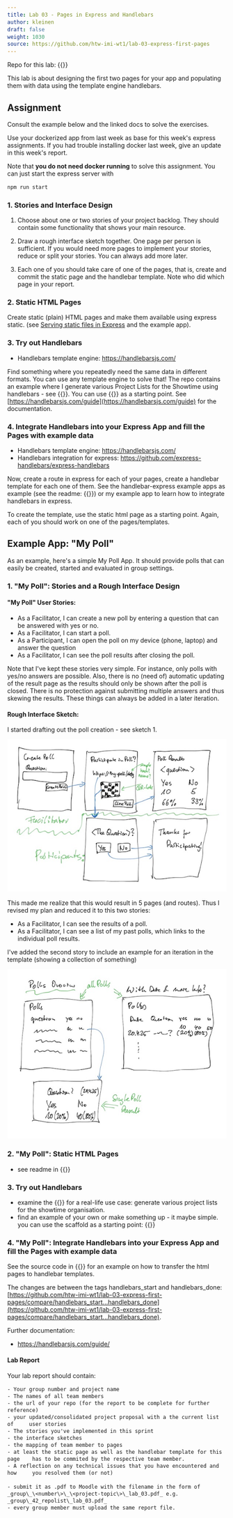 ```yaml
---
title: Lab 03 - Pages in Express and Handlebars
author: kleinen
draft: false
weight: 1030
source: https://github.com/htw-imi-wt1/lab-03-express-first-pages
---
```


Repo for this lab: {{<source >}}

This lab is about designing the first two pages for your app and
populating them with data using the template engine handlebars.

## Assignment
Consult the example below and the linked docs to solve the exercises.

Use your dockerized app from last week as base for this week's express assignments. If you had trouble installing docker last week, give an update in this week's report. 

Note that **you do not need docker running** to solve this assignment. You can just start the express server with
```bash
npm run start
```


### 1. Stories and Interface Design

1. Choose about one or two stories of your project backlog. They should contain some functionality that shows your main resource.

2. Draw a rough interface sketch together. One page per person is sufficient. If you would need more pages to implement your stories, reduce or split your stories. You can always add more later.
3. Each one of you should take care of one of the pages, that is, create and commit the static page and the handlebar template. Note who did which page in your report.

### 2. Static HTML Pages

Create static (plain) HTML pages and make them available using express static. (see [Serving static files in Express](https://expressjs.com/en/starter/static-files.html) and the example app). 

### 3. Try out Handlebars

- Handlebars template engine: https://handlebarsjs.com/

Find something where you repeatedly need the same data in different formats. You can use any template engine to solve that! The repo contains
an example where I generate various Project Lists for the Showtime using handlebars - see {{<source path = "handlebars-example/" >}}. 
You can use {{<source path = "handlebars-scaffold/" >}} as a starting point. See [https://handlebarsjs.com/guide](https://handlebarsjs.com/guide) for the documentation.



### 4. Integrate Handlebars into your Express App and fill the Pages with example data

- Handlebars template engine: https://handlebarsjs.com/
- Handlebars integration for express: https://github.com/express-handlebars/express-handlebars

Now, create a route in express for each of your pages, create a handlebar template for each one of them. See the handlebar-express example apps as example (see the readme: {{<source path = "README.MD" >}}) or my example app to learn how to integrate handlebars in express.

To create the template, use the static html page as a starting point. Again, each of you should work on one of the pages/templates.

## Example App: "My Poll"
As an example, here's a simple My Poll App. It should provide polls that can easily be created, started and evaluated in group settings.
### 1. "My Poll": Stories and a Rough Interface Design
#### "My Poll" User Stories:

- As a Facilitator, I can create a new poll by entering a question that can be answered with yes or no.
- As a Facilitator, I can start a poll. 
- As a Participant, I can open the poll on my device (phone, laptop) and answer the question
- As a Facilitator, I can see the poll results after closing the poll.

Note that I've kept these stories very simple. For instance, only polls with yes/no answers are possible. Also, there is no (need of) automatic updating of the result page as the results should only be shown after the poll is closed. There is no protection against submitting multiple answers and thus skewing the results. These things can always be added in a later iteration.

#### Rough Interface Sketch:

I started drafting out the poll creation - see sketch 1.

![Complete Poll Flow](./my-poll-complete.jpg "Complete Poll Wireframe")


This made me realize that this would result in 5 pages (and routes). Thus I revised my plan and reduced it to this two stories:

- As a Facilitator, I can see the results of a poll.
- As a Facilitator, I can see a list of my past polls, which links to the individual poll results.

I've added the second story to include an example for an iteration in the template (showing a collection of something)

![Polls](./polls.jpg "Polls Results")


### 2. "My Poll": Static HTML Pages
- see readme in {{<source path = "my-poll-app" >}}

### 3. Try out Handlebars
- examine the {{<source path = "handlebars-example/" >}} for a real-life use case: generate various project lists for the showtime organisation.
- find an example of your own or make something up - it maybe simple. you can use the scaffold as a starting point: 
{{<source path = "handlebars-scaffold/" >}} 

### 4. "My Poll": Integrate Handlebars into your Express App and fill the Pages with example data

See the source code in {{<source path = "my-poll-app" >}} for an example on how to transfer the html pages to handlebar templates.

The changes are between the tags handlebars_start and handlebars_done: [https://github.com/htw-imi-wt1/lab-03-express-first-pages/compare/handlebars_start...handlebars_done](https://github.com/htw-imi-wt1/lab-03-express-first-pages/compare/handlebars_start...handlebars_done).

Further documentation: 
- https://handlebarsjs.com/guide/

#### Lab Report

Your lab report should contain:

    - Your group number and project name
    - The names of all team members
    - the url of your repo (for the report to be complete for further     reference)
    - your updated/consolidated project proposal with a the current list of     user stories
    - The stories you've implemented in this sprint 
    - the interface sketches
    - the mapping of team member to pages
    - at least the static page as well as the handlebar template for this page    has to be commited by the respective team member.
    - A reflection on any technical issues that you have encountered and how     you resolved them (or not)
    
    - submit it as .pdf to Moodle with the filename in the form of   _group\_\<number\>\_\<project-topic\>\_lab_03.pdf_ e.g.     _group\_42_repolist\_lab_03.pdf_ 
    - every group member must upload the same report file.
